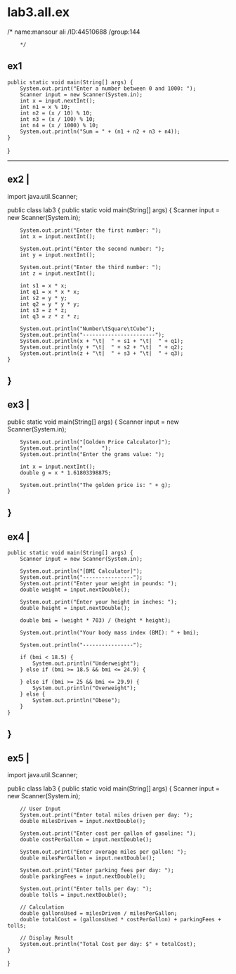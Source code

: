 # lab3.all.ex
/* name:mansour ali
        /ID:44510688
        /group:144


        */



        
ex1
-----------------------------------------------------

    public static void main(String[] args) {
        System.out.print("Enter a number between 0 and 1000: ");
        Scanner input = new Scanner(System.in);
        int x = input.nextInt();
        int n1 = x % 10;
        int n2 = (x / 10) % 10;
        int n3 = (x / 100) % 10;
        int n4 = (x / 1000) % 10;
        System.out.println("Sum = " + (n1 + n2 + n3 + n4));
    }
}

-----------------------------------------------------------------------------------------
ex2    |
-------
import java.util.Scanner;

public class lab3 {
    public static void main(String[] args) {
        Scanner input = new Scanner(System.in);

        System.out.print("Enter the first number: ");
        int x = input.nextInt();

        System.out.print("Enter the second number: ");
        int y = input.nextInt();

        System.out.print("Enter the third number: ");
        int z = input.nextInt();

        int s1 = x * x;
        int q1 = x * x * x;
        int s2 = y * y;
        int q2 = y * y * y;
        int s3 = z * z;
        int q3 = z * z * z;

        System.out.println("Number\tSquare\tCube");
        System.out.println("-----------------------");
        System.out.println(x + "\t|  " + s1 + "\t|  " + q1);
        System.out.println(y + "\t|  " + s2 + "\t|  " + q2);
        System.out.println(z + "\t|  " + s3 + "\t|  " + q3);
    }
}
------------------------------------------------------------------------
ex3  |
-----
 public static void main(String[] args) {
        Scanner input = new Scanner(System.in);

        System.out.println("[Golden Price Calculator]");
        System.out.println("      ");
        System.out.println("Enter the grams value: ");

        int x = input.nextInt();
        double g = x * 1.61803398875;

        System.out.println("The golden price is: " + g);
    }
}
----------------------------------------------------------------------
ex4   |
-------

    public static void main(String[] args) {
        Scanner input = new Scanner(System.in);

        System.out.println("[BMI Calculator]");
        System.out.println("----------------");
        System.out.print("Enter your weight in pounds: ");
        double weight = input.nextDouble();

        System.out.print("Enter your height in inches: ");
        double height = input.nextDouble();

        double bmi = (weight * 703) / (height * height);

        System.out.println("Your body mass index (BMI): " + bmi);

        System.out.println("----------------");

        if (bmi < 18.5) {
            System.out.println("Underweight");
        } else if (bmi >= 18.5 && bmi <= 24.9) {

        } else if (bmi >= 25 && bmi <= 29.9) {
            System.out.println("Overweight");
        } else {
            System.out.println("Obese");
        }
    }
}
-------------------------------------------------------------------
ex5  |
------

import java.util.Scanner;

public class lab3 {
    public static void main(String[] args) {
        Scanner input = new Scanner(System.in);

        // User Input
        System.out.print("Enter total miles driven per day: ");
        double milesDriven = input.nextDouble();

        System.out.print("Enter cost per gallon of gasoline: ");
        double costPerGallon = input.nextDouble();

        System.out.print("Enter average miles per gallon: ");
        double milesPerGallon = input.nextDouble();

        System.out.print("Enter parking fees per day: ");
        double parkingFees = input.nextDouble();

        System.out.print("Enter tolls per day: ");
        double tolls = input.nextDouble();

        // Calculation
        double gallonsUsed = milesDriven / milesPerGallon;
        double totalCost = (gallonsUsed * costPerGallon) + parkingFees + tolls;

        // Display Result
        System.out.println("Total Cost per day: $" + totalCost);
    }
}
